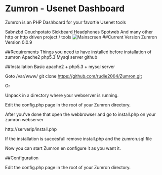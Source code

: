 Zumron - Usenet Dashboard
=====
Zumron is an PHP Dashboard for your favortie Usenet tools

Sabnzbd
Couchpotato
Sickbeard
Headphones
Spotweb
And many other http or http driven project / tools
![Mainscreen](http://zumron.net/main.png)
##Current Version
Zumron Version 0.0.9

##Requirements
Things you need to have installed before installation of zumron
Apache2 
php5.3
Mysql server
github

##Installation
Basic apache2 + php5.3 + mysql server

Goto /var/www/
git clone https://github.com/rudie2004/Zumron.git

Or 

Unpack in a directory where your webserver is running.

Edit the config.php page in the root of your Zumron directory.

After you've done that open the webbrowser and go to install.php 
on your zumron webserver 

http://serverip/install.php

If the installation is succesfull remove install.php and the zumron.sql file

Now you can start Zumron en configure it as you want it.

##Configuration

Edit the config.php page in the root of your Zumron directory.